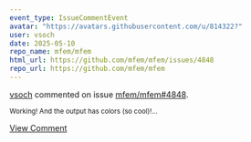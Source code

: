 ```yaml
---
event_type: IssueCommentEvent
avatar: "https://avatars.githubusercontent.com/u/814322?"
user: vsoch
date: 2025-05-10
repo_name: mfem/mfem
html_url: https://github.com/mfem/mfem/issues/4848
repo_url: https://github.com/mfem/mfem
---
```


<a href='https://github.com/vsoch' target='_blank'>vsoch</a> commented on issue <a href='https://github.com/mfem/mfem/issues/4848' target='_blank'>mfem/mfem#4848</a>.

<small>Working! And the output has colors (so cool)!...</small>

<a href='https://github.com/mfem/mfem/issues/4848' target='_blank'>View Comment</a>
